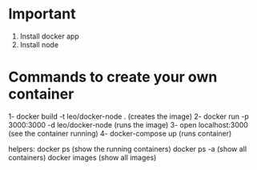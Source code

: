 # Important

1. Install docker app
2. Install node



# Commands to create your own container

1- docker build -t leo/docker-node . (creates the image)
2- docker run -p 3000:3000 -d leo/docker-node (runs the image)
3- open localhost:3000 (see the container running)
4- docker-compose up (runs container)

helpers:
docker ps (show the running containers)
docker ps -a (show all containers)
docker images (show all images)
